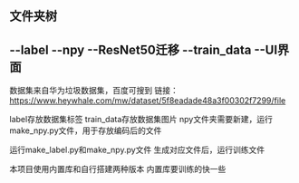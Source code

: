文件夹树
---------
--label
--npy
--ResNet50迁移
--train_data
--UI界面
---------
数据集来自华为垃圾数据集，百度可搜到
链接：https://www.heywhale.com/mw/dataset/5f8eadade48a3f00302f7299/file

label存放数据集标签  train_data存放数据集图片
npy文件夹需要新建，运行make_npy.py文件，用于存放编码后的文件

运行make_label.py和make_npy.py文件
生成对应文件后，运行训练文件

本项目使用内置库和自行搭建两种版本
内置库要训练的快一些
